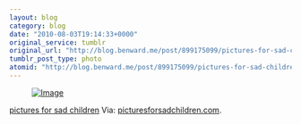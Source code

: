 ```yaml
---
layout: blog
category: blog
date: "2010-08-03T19:14:33+0000"
original_service: tumblr
original_url: "http://blog.benward.me/post/899175099/pictures-for-sad-children"
tumblr_post_type: photo
atomid: "http://blog.benward.me/post/899175099/pictures-for-sad-children"
---
```

<figure class="photo">
  <a href="http://www.picturesforsadchildren.com/index.php?comicID=353"><img src="http://benward.me/res/tumblr/media/899175099/0.jpg" alt="Image"></a>
</figure>

<a href="http://www.picturesforsadchildren.com/index.php?comicID=353">pictures for sad children</a>
Via: [picturesforsadchildren.com](http://www.picturesforsadchildren.com/index.php?comicID=353).